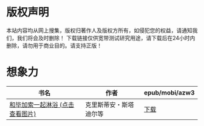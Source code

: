 # 版权声明

本站内容均从网上搜集，版权归著作人及版权方所有，如侵犯您的权益，请通知我们，我们将会及时删除！ 下载链接仅供宽带测试研究用途，请下载后在24小时内删除，请勿用于商业目的。请支持正版！

# 想象力

| 书名 | 作者 | epub/mobi/azw3 |
| --- | --- | --- |
| [和毕加索一起淋浴 (点击查看图片)](https://www.dushupai.com/attachment/2024/06/07/4bedd88a80615ae4.jpg) | 克里斯蒂安・斯塔迪尔等 | [下载](https://url89.ctfile.com/f/31084289-1357043851-e244ae?p=8866) |
